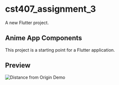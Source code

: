 # cst407_assignment_3

A new Flutter project.

## Anime App Components

This project is a starting point for a Flutter application.

## Preview

![Distance from Origin Demo](animeappdemo.gif)